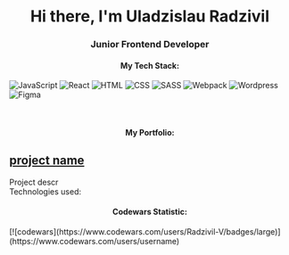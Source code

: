 <h1 align="center">Hi there, I'm Uladzislau Radzivil</h1>

<h3 align="center">Junior Frontend Developer</h3>

<h4 align="center">My Tech Stack:</h4>

![JavaScript](https://img.shields.io/badge/-JavaScript-333?style=for-the-badge&logo=javascript)
![React](https://img.shields.io/badge/-React-333?style=for-the-badge&logo=React)
![HTML](https://img.shields.io/badge/-HTML-333?style=for-the-badge&logo=html5)
![CSS](https://img.shields.io/badge/-CSS-333?style=for-the-badge&logo=css3&logoColor=blue)
![SASS](https://img.shields.io/badge/-SASS-333?style=for-the-badge&logo=SASS)
![Webpack](https://img.shields.io/badge/-Webpack-333?style=for-the-badge&logo=Webpack)
![Wordpress](https://img.shields.io/badge/-Wordpress-333?style=for-the-badge&logo=Wordpress&logoColor=blue)
![Figma](https://img.shields.io/badge/-Figma-333?style=for-the-badge&logo=Figma)

</br>
<h4 align="center">My Portfolio:</h4>

## [project name](link)
Project descr
<br>
Technologies used:
<br>

<h4 align="center">Codewars Statistic:</h4>
[![codewars](https://www.codewars.com/users/Radzivil-V/badges/large)](https://www.codewars.com/users/username)
